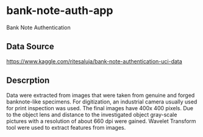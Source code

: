 # bank-note-auth-app
Bank Note Authentication

## Data Source
https://www.kaggle.com/ritesaluja/bank-note-authentication-uci-data

## Descrption
Data were extracted from images that were taken from genuine and forged banknote-like specimens. For digitization, an industrial camera usually used for print inspection was used. The final images have 400x 400 pixels. Due to the object lens and distance to the investigated object gray-scale pictures with a resolution of about 660 dpi were gained. Wavelet Transform tool were used to extract features from images.
